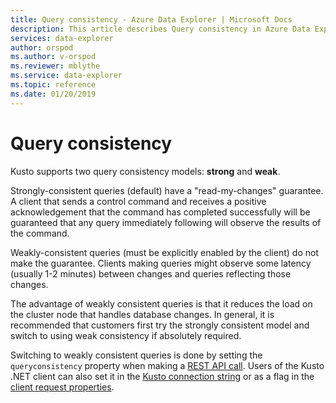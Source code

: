 ```yaml
---
title: Query consistency - Azure Data Explorer | Microsoft Docs
description: This article describes Query consistency in Azure Data Explorer.
services: data-explorer
author: orspod
ms.author: v-orspod
ms.reviewer: mblythe
ms.service: data-explorer
ms.topic: reference
ms.date: 01/20/2019
---
```

# Query consistency

Kusto supports two query consistency models: **strong** and **weak**.

Strongly-consistent queries (default) have a "read-my-changes"
guarantee. A client that sends a control command and receives a positive
acknowledgement that the command has completed successfully will be guaranteed
that any query immediately following will observe the results of the command.

Weakly-consistent queries (must be explicitly enabled by the client)
do not make the guarantee. Clients making queries might observe some latency
(usually 1-2 minutes) between changes and queries reflecting
those changes.

The advantage of weakly consistent queries is that it reduces the load on the cluster node that handles database changes. In general, it is recommended that customers first try the strongly consistent model and switch to using
weak consistency if absolutely required.

Switching to weakly consistent queries is done by setting the `queryconsistency`
property when making a [REST API call](../api/rest/request.md). Users of the
Kusto .NET client can also set it in the [Kusto connection string](../api/connection-strings/kusto.md)
or as a flag in the [client request properties](../api/netfx/request-properties.md).